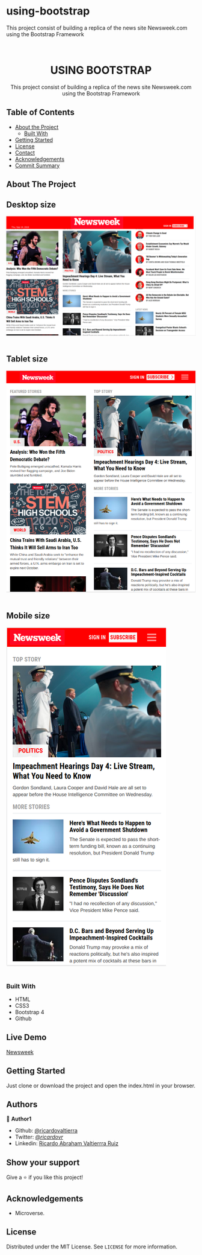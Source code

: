 # using-bootstrap
This project consist of building a replica of the news site Newsweek.com using the Bootstrap Framework

<!--
*** Thanks for checking out this README Template. 
-->


<!-- PROJECT TITLE -->

<br />
<h1 align="center">USING BOOTSTRAP</h1>
<p align="center">
    This project consist of building a replica of the news site Newsweek.com using the Bootstrap Framework
    <br />
</p>


<!-- TABLE OF CONTENTS -->


## Table of Contents

* [About the Project](#about-the-project)
    * [Built With](#built-with)
* [Getting Started](#getting-started)
* [License](#license)
* [Contact](#contact)
* [Acknowledgements](#acknowledgements)
* [Commit Summary](#commit-summary)


<!-- ABOUT THE PROJECT -->
## About The Project

## Desktop size
![Screenshot Image](assets/img/screenshot/1.png)
<br><br>

## Tablet size
![Screenshot Image](assets/img/screenshot/2.png)
<br><br>

## Mobile size
![Screenshot Image](assets/img/screenshot/3.png)
<br><br>

### Built With 

* HTML
* CSS3
* Bootstrap 4
* Github

<!-- LIVE DEMO -->
## Live Demo

[Newsweek](https://mvnewsweek.000webhostapp.com/)

<!-- GETTING STARTED -->
## Getting Started

Just clone or download the project and open the index.html in your browser.

<!-- AUTHORS -->
## Authors

👤 **Author1**

- Github: [@ricardovaltierra](https://github.com/ricardovaltierra)
- Twitter: [@_ricardovr_](https://twitter.com/_ricardovr_)
- Linkedin: [Ricardo Abraham Valtierrra Ruiz](https://www.linkedin.com/in/ricardo-abraham-valtierrra-ruiz-3a07a849/)

## Show your support

Give a ⭐️ if you like this project!

<!-- ACKNOWLEDGEMENTS -->
## Acknowledgements

* Microverse.

<!-- LICENSE -->
## License

Distributed under the MIT License. See `LICENSE` for more information.
